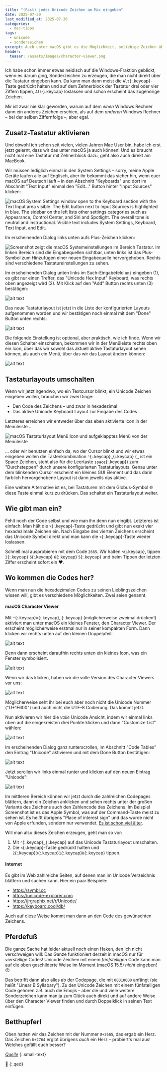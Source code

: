 ```yaml
---
title: "(Fast) jedes Unicode Zeichen am Mac eingeben"
date: 2025-07-30
last_modified_at: 2025-07-30
categories:
  - mac-tipps
tags:
  - unicode
  - sonderzeichen
excerpt: Auch unter macOS gibt es die Möglichkeit, beliebige Zeichen über ihre Nummer einzugeben. Hier lernen wir, wie.
header:
  teaser: /assets/images/character-viewer.png
---
```


Ich habe schon immer etwas neidisch auf die Windows-Fraktion geblickt, wenn es darum ging, Sonderzeichen zu erzeugen, die man nicht direkt über die Tastatur eingeben kann. Da kann man dann meist die `Alt`{:.keycap}-Taste gedrückt halten und auf dem Zehnerblock der Tastatur drei oder vier Ziffern tippen, `Alt`{:.keycap} loslassen und schon erscheint das zugehörige Zeichen.

Mir ist zwar nie klar geworden, warum auf dem *einen* Windows Rechner dann ein anderes Zeichen erschien, als auf dem *anderen* Windows Rechner – bei der selben Ziffernfolge –, aber egal.

## Zusatz-Tastatur aktivieren
Und obwohl ich schon seit vielen, vielen Jahren Mac User bin, habe ich erst jetzt gelernt, dass wir das unter macOS ja auch können! Und es braucht nicht mal eine Tastatur mit Zehnerblock dazu, geht also auch direkt am MacBook.

Wir müssen lediglich einmal in den System Settings – sorry, meine Apple Geräte laufen alle auf Englisch, aber ihr bekommt das sicher hin, wenn euer macOS auf Deutsch läuft – in den Abschnitt "Keyboards" und dort im Abschnitt "Text Input" einmal den "Edit..." Button hinter "Input Sources" klicken:

![macOS System Settings window open to the Keyboard section with the Text Input area visible. The Edit button next to Input Sources is highlighted in blue. The sidebar on the left lists other settings categories such as Appearance, Control Center, and Siri and Spotlight. The overall tone is neutral and instructional. Visible text includes System Settings, Keyboard, Text Input, and Edit.](/assets/images/keyboard-settings-1.png)

Im erscheinenden Dialog links unten aufs Plus-Zeichen klicken:

![Screenshot zeigt die macOS Systemeinstellungen im Bereich Tastatur. Im linken Bereich sind die Eingabequellen sichtbar, unten links ist das Plus-Symbol zum Hinzufügen einer neuen Eingabequelle hervorgehoben. Rechts sind verschiedene Tastatureinstellungen zu sehen.](/assets/images/keyboard-settings-2.png)

Im erscheinenden Dialog unten links im Such-Eingabefeld `uni` eingeben (1), es gibt nur einen Treffer, das "Unicode Hex Input" Keyboard, was rechts oben angezeigt wird (2). Mit Klick auf den "Add" Button rechts unten (3) bestätigen:

![alt text](/assets/images/keyboard-settings-3.png)

Das neue Tastaturlayout ist jetzt in die Liste der konfigurierten Layouts aufgenommen worden und wir bestätigen noch einmal mit dem "Done" Button unten rechts:

![alt text](/assets/images/keyboard-settings-4.png)

Die folgende Einstellung ist optional, aber praktisch, wie ich finde. Wenn wir diesen Schalter einschalten, bekommen wir in der Menüleiste rechts oben ein Icon, über das wir sowohl das aktuell aktive Tastaturlayout sehen können, als auch ein Menü, über das wir das Layout ändern können:

![alt text](/assets/images/keyboard-settings-5.png)

## Tastaturlayouts umschalten
Wenn wir jetzt irgendwo, wo ein Textcursor blinkt, ein Unicode Zeichen eingeben wollen, brauchen wir zwei Dinge:
* Den Code des Zeichens – und zwar in hexadezimal
* Das aktive Unicode Keyboard Layout zur Eingabe des Codes

Letzteres erreichen wir entweder über das eben aktivierte Icon in der Menüleiste ...

![macOS Tastaturlayout Menü Icon und aufgeklapptes Menü von der Menüleiste](/assets/images/keyboard-settings-7.png)

... oder wir benutzen einfach da, wo der Cursor blinkt und wir etwas eingeben wollen die Tastenkombination `⌃`{:.keycap}`␣`{:.keycap} (`␣` ist ein Space Zeichen, steht also für die Leertaste `space`{:.keycap}) zum "Durchsteppen" durch unsere konfigurierten Tastaturlayouts. Genau unter dem blinkenden Cursor erscheint ein kleines GUI Element und das darin farblich hervorgehobene Layout ist dann jeweils das aktive.

Eine weitere Alternative ist es, bei Tastaturen mit dem Globus-Symbol &#127760; diese Taste einmal kurz zu drücken. Das schaltet ein Tastaturlayout weiter.

## Wie gibt man ein?
Fehlt noch der Code selbst und wie man ihn denn nun eingibt. Letzteres ist einfach: Man hält die `⌥`{:.keycap}-Taste gedrückt und gibt nun exakt vier hexadezimale Zeichen ein. Nach Eingabe des vierten Zeichens erscheint das Unicode Symbol direkt und man kann die `⌥`{:.keycap}-Taste wieder loslassen.

Schnell mal ausprobieren mit dem Code `2665`. Wir halten `⌥`{:.keycap}, tippen `2`{:.keycap} `6`{:.keycap} `6`{:.keycap} `5`{:.keycap} und beim Tippen der letzten Ziffer erscheint sofort ein ♥.

## Wo kommen die Codes her?
Wenn man nun die hexadezimalen Codes zu seinen Lieblingszeichen wissen will, gibt es verschiedene Möglichkeiten. Zwei seien genannt.

#### macOS Character Viewer
Mit `⌃`{:.keycap}`⌘`{:.keycap}`␣`{:.keycap} (möglicherweise zweimal drücken!) aktiviert man unter macOS ein kleines Fenster, den Character Viewer. Der erscheint möglicherweise erstmal nur in seiner kompakten Form. Dann klicken wir rechts unten auf den kleinen Doppelpfeil:

![alt text](/assets/images/character-viewer-2.png)

Denn dann erscheint daraufhin rechts unten ein kleines Icon, was ein Fenster symbolisiert.

![alt text](/assets/images/character-viewer-3.png)

Wenn wir das klicken, haben wir die volle Version des Character Viewers vor uns:

![alt text](/assets/images/character-viewer-4.png)

Möglicherweise seht ihr bei euch aber noch nicht die Unicode Nummer ("U+1F600") und auch nicht die UTF-8 Codierung. Das kommt jetzt.

Nun aktivieren wir hier die *volle* Unicode Ansicht, indem wir einmal links oben auf die eingekreisten drei Punkte klicken und dann "Customize List" wählen:

![alt text](/assets/images/character-viewer-5.png)

Im erscheinenden Dialog ganz runterscrollen, im Abschnitt "Code Tables" den Eintrag "Unicode" aktivieren und mit dem Done Button bestätigen:

![alt text](/assets/images/character-viewer-6.png)

Jetzt scrollen wir links einmal runter und klicken auf den neuen Eintrag "Unicode":

![alt text](/assets/images/character-viewer-7.png)

Im mittleren Bereich können wir jetzt durch die zahlreichen Codepages blättern, dann ein Zeichen anklicken und sehen rechts unter der großen Variante des Zeichens auch den Zahlencode des Zeichens. Im Beispiel Screenshot ist es das Apple Symbol, was auf der Command-Taste meist zu sehen ist. Es heißt übrigens "Place of interest sign" und das wurde nicht von Apple erfunden, sondern nur verwendet. [Es ist schon viel älter][schleifenquadrat].

Will man also dieses Zeichen erzeugen, geht man so vor:
1. Mit `⌃`{:.keycap}`␣`{:.keycap} auf das Unicode Tastaturlayout umschalten.
2. Die `⌥`{:.keycap}-Taste gedrückt halten und `2`{:.keycap}`3`{:.keycap}`1`{:.keycap}`8`{:.keycap} tippen.

#### Internet
Es gibt im Web zahlreiche Seiten, auf denen man im Unicode Verzeichnis blättern und suchen kann. Hier ein paar Beispiele:
* <https://symbl.cc>
* <https://unicode-explorer.com>
* <https://jrgraphix.net/r/Unicode/>
* <https://keyboard.cool/db/>

Auch auf diese Weise kommt man dann an den Code des gewünschten Zeichens.

## Pferdefuß
Die ganze Sache hat leider aktuell noch einen Haken, den ich nicht verschweigen will: Das Ganze funktioniert derzeit in macOS nur für *vierstellige* Codes! Unicode Zeichen mit einem *fünfstelligen* Code kann man auf die oben geschilderte Weise im Moment (macOS 15.5) *nicht* eingeben! 😡

Das betrifft dann also alles ab der Codepage, die mit `00010000` anfängt (sie heißt "Linear B Syllabary"). Zu den Unicode Zeichen mit einem fünfstelligen Code gehören z.B. auch die Emojis – aber die und viele weitere Sonderzeichen kann man ja zum Glück auch direkt und auf andere Weise über den Character Viewer finden und durch Doppelklick in seinen Text einfügen.

## Betthupferl

Oben hatten wir das Zeichen mit der Nummer `U+2665`, das ergab ein Herz.
Das Zeichen `U+2764` ergibt übrigens *auch* ein Herz – probiert's mal aus! Welches gefällt euch besser?

*[Quelle][unicode-artikel]*
{:.small-text}

🔲
{:.qed}

[schleifenquadrat]: https://de.wikipedia.org/wiki/Schleifenquadrat
[unicode-artikel]: https://www.adoc-studio.app/blog/unicode-characters-on-macos